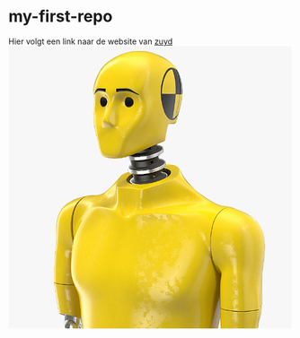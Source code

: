 # my-first-repo
Hier volgt een link naar de website van [zuyd](https://www.zuyd.nl/) 
![een dummy foto](img/DummieImage.jpeg)
